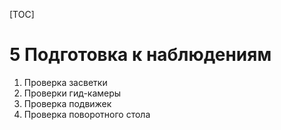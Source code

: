 [TOC]

# 5 Подготовка к наблюдениям
1. Проверка засветки
2. Проверки гид-камеры
3. Проверка подвижек
4. Проверка поворотного стола

